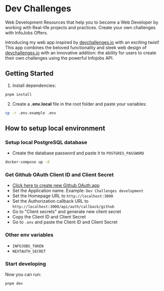 # Dev Challenges

Web Development Resources that help you to become a Web Developer by working with Real-life projects and practices. Create your own challenges with InfoJobs Offers.

Introducing my web app inspired by [devchallenges.io](https://devchallenges.io) with an exciting twist! This app combines the beloved functionality and sleek web design of [devchallenges.io](https://devchallenges.io) with an innovative addition: the ability for users to create their own challenges using the powerful Infojobs API.

## Getting Started

1. Install dependencies:

```bash
pnpm install
```

2. Create a **.env.local** file in the root folder and paste your variables:

```bash
cp -r .env.example .env
```

## How to setup local environment

### Setup local PostgreSQL database

- Create the database password and paste it to `POSTGRES_PASSWORD`

```bash
docker-compose up -d
```

### Get Github OAuth Client ID and Client Secret

- [Click here to create new Github OAuth app](https://github.com/settings/applications/new)
- Set the Application name. Example: `Dev Challenges development`
- Set the Homepage URL to `http://localhost:3000`
- Set the Authorization callback URL to `http://localhost:3000/api/auth/callback/github`
- Go to "Client secrets" and generate new client secret
- Copy the Client ID and Client Secret
- Go to `.env` and paste the Client ID and Client Secret

### Other env variables

- `INFOJOBS_TOKEN`
- `NEXTAUTH_SECRET`

### Start developing

Now you can run:

```bash
pnpm dev
```

